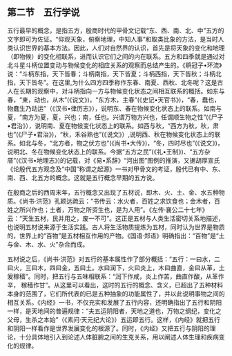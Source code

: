 ## 第二节　五行学说

五行最早的概念，是指五方，殷商时代的甲骨文记载“东、西、南、北、中”五方的文字即可为佐证。“仰观天象，俯察地理，中知人事”和取类比象的方法，是当时人类认识世界的基本方法。因此，人们对自然界的认识，首先是将天象的变化和地理（即物候）的变化相联系，进而认识它们之间的内在联系。五方和四季就是通过对北斗星斗柄位置变动与物候变化的相应关系的观察而总结产生的。《鹖冠子•环流》说：“斗柄东指，天下皆春；斗柄南指，天下皆夏；斗柄西指，天下皆秋；斗柄北指，天下皆冬”。在这里,为什么四方四季称作东春、南夏、西秋、北冬呢？这是古人在长期的观察中，对斗柄指向一方与物候变化状态之间相互联系的概括。如东与春，“東，动也，从木”(《说文》)，“东方木，主春”(《史记•天官书》)，“春，蠢也，物蠢生乃动运”（《汉书•律历志》），说明东、春在物候变化状态上的联系。如南与夏，“南方为夏，夏，兴也；南，任也。兴谓万物方兴也，任谓顺生物之性”(《尸子•君治》），说明南、夏在物候变化状态上的联系。如西与秋，“西方为秋，秋，肃也”(《尸子•君治》)，“秋，禾谷熟也”(《说文》）,说明西、秋在物候变化状态上的联系。如北与冬，“北方者，物之伏方也”(《尚书•大传》)，“冬，四时尽也”(《说文》)，说明北、冬在物候变化状态上的联系。今据“五方之民”(《礼•王制》)、“五方杂厝”(《汉书•地理志》)的记载，对《易•系辞》“河出图”图例的推演，又据胡厚宣氏《论殷代五方观念及“中国”称谓之起源》一书对甲骨文的考证，殷代已有中、东、南、西、北五方的概念。这就是五行概念早期的五方说。

在殷商之后的西周末年，五行概念又出现了五材说，即木、火、土、金、水五种物质。《尚书·洪范》孔颖达疏云：“书传云：水火者，百姓之求饮食也；金木者，百姓之所兴作也；土者，万物之所资生也，是为人用”。《左传·襄公二十七年》云：“天生五材，民并用之，废一不可”。这正是五材与人类生活密切关系地描述，也说明五材说来源于生活实践。古人将生活物质提炼为五材，同时认为世界是物质的，世界上的“百物”是五材相互作用的产物。《国语·郑语》明确指出：“百物”是“土与金、木、水、火”杂合而成。

五材说之后，《尚书·洪范》对五行的基本属性作了部分概括：“五行：一曰水，二曰火，三曰木，四曰金，五曰土。水曰润下，火曰炎上，木曰曲直，金曰从革，土爰稼穑”。同时，把五行与五味相联系：“润下作咸，炎上作苦，曲直作酸，从革作辛， 稼穑作甘”。从这里可以看出，这时的五行的概念、含义，已超出了五种材料本身的范围了，它们所代表的已是五种抽象的功能属性了，并以此说明事物之间的相互关系。《内经》一书，不仅充实和发展了五行内容，还明确指出了五行和阴阳一样，是天地间的普遍规律：“夫五运阴阳者，天地之道也，万物之纲纪，变化之父母，生杀之本始”（《素问·天元纪大论》）五运即五行。这样，《内经》就把五行和阴阳一样看作是世界发展变化的根源了。同时，《内经》又把五行与阴阳的理论，十分具体地引入到论述人体脏腑之间的生克关系，用以阐述人体生理和疾病变化的规律。
